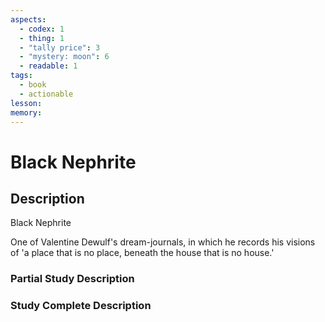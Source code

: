 ```yaml
---
aspects:
  - codex: 1
  - thing: 1
  - "tally price": 3
  - "mystery: moon": 6
  - readable: 1
tags:
  - book
  - actionable
lesson: 
memory: 
---
```


# Black Nephrite

## Description
Black Nephrite

One of Valentine Dewulf's dream-journals, in which he records his visions of 'a place that is no place, beneath the house that is no house.'
### Partial Study Description

### Study Complete Description
